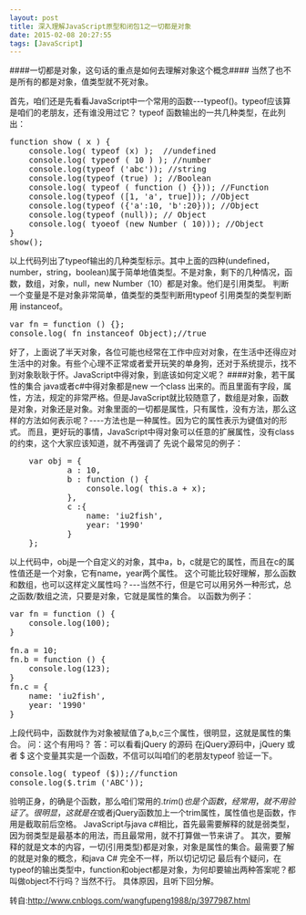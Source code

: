 ```yaml
---
layout: post
title: 深入理解JavaScript原型和闭包1之一切都是对象
date: 2015-02-08 20:27:55
tags: [JavaScript]
---
```

####一切都是对象，这句话的重点是如何去理解对象这个概念####
当然了也不是所有的都是对象，值类型就不死对象。

首先，咱们还是先看看JavaScript中一个常用的函数---typeof()。typeof应该算是咱们的老朋友，还有谁没用过它？
typeof 函数输出的一共几种类型，在此列出：
<pre>
function show ( x ) {
	console.log( typeof (x) );  //undefined
	console.log( typeof ( 10 ) ); //number
	console.log(typeof ('abc')); //string
	console.log(typeof (true) ); //Boolean
	console.log( typeof ( function () {})); //Function
	console.log(typeof ([1, 'a', true])); //Object
	console.log(typeof ({'a':10, 'b':20})); //Object
	console.log(typeof (null)); // Object
	console.log( tyoeof (new Number ( 10))); //Object
}
show();
</pre><!--more-->
以上代码列出了typeof输出的几种类型标示。其中上面的四种(undefined，number，string，boolean)属于简单地值类型。不是对象，剩下的几种情况，函数，数组，对象，null，new Number（10）都是对象。他们是引用类型。
判断一个变量是不是对象非常简单，值类型的类型判断用typeof 引用类型的类型判断用 instanceof。
<pre>
var fn = function () {};
console.log( fn instanceof Object);//true
</pre>
好了，上面说了半天对象，各位可能也经常在工作中应对对象，在生活中还得应对生活中的对象。有些个心理不正常或者爱开玩笑的单身狗，还对于系统提示，找不到对象耿耿于怀。JavaScript中得对象，到底该如何定义呢？
####对象，若干属性的集合
java或者c#中得对象都是new 一个class 出来的。而且里面有字段，属性，方法，规定的非常严格。但是JavaScript就比较随意了，数组是对象，函数是对象，对象还是对象。对象里面的一切都是属性，只有属性，没有方法，那么这样的方法如何表示呢？----方法也是一种属性。因为它的属性表示为键值对的形式。
而且，更好玩的事情，JavaScript中得对象可以任意的扩展属性，没有class的约束，这个大家应该知道，就不再强调了
先说个最常见的例子：
<pre>
	var obj = {
			a : 10,
			b : function () {
				console.log( this.a + x);
			},
			c :{
				name: 'iu2fish',
				year: '1990'
			}
	};
</pre>
以上代码中，obj是一个自定义的对象，其中a，b，c就是它的属性，而且在c的属性值还是一个对象，它有name，year两个属性。
这个可能比较好理解，那么函数和数组，也可以这样定义属性吗？---当然不行，但是它可以用另外一种形式，总之函数/数组之流，只要是对象，它就是属性的集合。
以函数为例子：
<pre>
var fn = function () {
	console.log(100);
}

fn.a = 10;
fn.b = function () {
	console.log(123);
}
fn.c = {
	name: 'iu2fish',
	year: '1990'
}
</pre>
上段代码中，函数就作为对象被赋值了a,b,c三个属性，很明显，这就是属性的集合。
问：这个有用吗？
答：可以看看jQuery 的源码
在jQuery源码中，jQuery 或者 $ 这个变量其实是一个函数，不信可以叫咱们的老朋友typeof 验证一下。
<pre>
console.log( typeof ($));//function
console.log($.trim ('ABC'));
</pre>
验明正身，的确是个函数，那么咱们常用的$.trim()也是个函数，经常用，就不用验证了。
很明显，这就是在$或者jQuery函数加上一个trim属性，属性值也是函数，作用是截取前后空格。
JavaScript与java c#相比，首先最需要解释的就是弱类型，因为弱类型是最基本的用法，而且最常用，就不打算做一节来讲了。
其次，要解释的就是文本的内容，一切(引用类型)都是对象，对象是属性的集合。最需要了解的就是对象的概念，和java C# 完全不一样，所以切记切记
最后有个疑问，在typeof的输出类型中，function和object都是对象，为何却要输出两种答案呢？都叫做object不行吗？当然不行。
具体原因，且听下回分解。

转自:http://www.cnblogs.com/wangfupeng1988/p/3977987.html